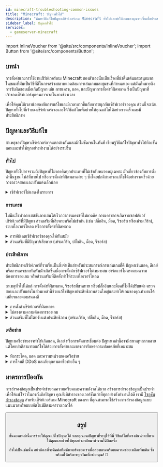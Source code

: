 ```yaml
---
id: minecraft-troubleshooting-common-issues
title: "Minecraft: ปัญหาทั่วไป"
description: "ค้นหาวิธีแก้ไขปัญหาเซิร์ฟเวอร์เกม Minecraft ทั่วไปและทำให้เกมของคุณราบรื่นเพื่อประสบการณ์การเล่นเกมที่ดีที่สุด → เรียนรู้เพิ่มเติมตอนนี้"
sidebar_label: ปัญหาทั่วไป
services:
  - gameserver-minecraft
---
```


import InlineVoucher from '@site/src/components/InlineVoucher';
import Button from '@site/src/components/Button';

## บทนำ

การตั้งค่าและการใช้งานเซิร์ฟเวอร์เกม Minecraft ของตัวเองนั้นเป็นเรื่องที่น่าตื่นเต้นและสนุกมาก ในขณะที่มันเป็นวิธีที่ดีในการสร้างสภาพแวดล้อมการเล่นเกมและชุมชนที่กำหนดเอง แต่มันก็หมายถึงการรับผิดชอบเมื่อเกิดปัญหา เช่น การแครช, แลค, และปัญหาการตั้งค่าที่ผิดพลาด ซึ่งเป็นปัญหาที่เจ้าของเซิร์ฟเวอร์ทุกคนอาจเจอในบางช่วงเวลา

เพื่อให้คุณใช้เวลาน้อยลงกับการแก้ไขและมีเวลามากขึ้นกับการสนุกกับเซิร์ฟเวอร์ของคุณ ส่วนนี้จะเน้นปัญหาทั่วไปที่เจ้าของเซิร์ฟเวอร์เจอและให้วิธีแก้ไขเพื่อช่วยให้คุณแก้ไขได้อย่างรวดเร็วและมีประสิทธิภาพ


<InlineVoucher />



## ปัญหาและวิธีแก้ไข

สาเหตุของปัญหาเซิร์ฟเวอร์อาจแตกต่างกันและมักไม่ชัดเจนในทันที เรียนรู้วิธีแก้ไขปัญหาทั่วไปทีละขั้นตอนและทำให้ทุกอย่างทำงานได้อย่างราบรื่น

### ทั่วไป
ปัญหาทั่วไปอาจรวมถึงปัญหาที่ไม่คาดคิดทุกประเภทที่ไม่เข้ากับหมวดหมู่เฉพาะ มักเกี่ยวข้องกับการตั้งค่าพื้นฐาน ไฟล์ที่หายไป หรือการตั้งค่าที่ผิดพลาดง่าย ๆ ซึ่งโดยปกติสามารถแก้ไขได้อย่างรวดเร็วด้วยการตรวจสอบและปรับแต่งเล็กน้อย

<details>
  <summary>เซิร์ฟเวอร์ไม่แสดงในรายการ</summary>

เซิร์ฟเวอร์ไม่แสดงอาจเกิดขึ้นหากการเริ่มต้นเซิร์ฟเวอร์ไม่สำเร็จ อาจเป็นเพราะการตั้งค่าที่ผิดพลาดหรือไฟล์เสียหาย ข้อมูลเพิ่มเติมมักจะพบได้ในคอนโซลเซิร์ฟเวอร์หรือไฟล์ล็อก นอกจากนี้ควรตรวจสอบให้แน่ใจว่าไม่มีการตั้งค่าตัวกรองผิดพลาดในรายการเซิร์ฟเวอร์ที่ทำให้เซิร์ฟเวอร์ไม่แสดงผล

</details>


### การแครช

ไม่มีอะไรทำลายเซสชันการเล่นได้เร็วกว่าการแครชที่ไม่คาดคิด การแครชอาจเกิดจากซอฟต์แวร์เซิร์ฟเวอร์ที่มีปัญหา ส่วนเสริมที่เสียหายหรือไม่เข้ากัน (เช่น ปลั๊กอิน, ม็อด, รีซอร์ส หรือเฟรมเวิร์ก), ระบบโอเวอร์โหลด หรือการตั้งค่าที่ผิดพลาด

<details>
  <summary>การอัปเดตเซิร์ฟเวอร์ของคุณให้ทันสมัย</summary>

การใช้งานเซิร์ฟเวอร์เกมบนเวอร์ชันล่าสุดเป็นสิ่งสำคัญสำหรับความเสถียร ความปลอดภัย และความเข้ากันได้ อัปเดตเกม, การเปลี่ยนแปลงเฟรมเวิร์ก หรือการแก้ไขเครื่องมือของบุคคลที่สาม อาจทำให้เกิดปัญหาร้ายแรงหากเซิร์ฟเวอร์ของคุณล้าสมัย

เซิร์ฟเวอร์เกมที่ล้าสมัยอาจประสบกับการแครช, พฤติกรรมที่ไม่คาดคิด หรือแม้แต่ไม่สามารถเริ่มต้นได้เลย

![img](https://screensaver01.zap-hosting.com/index.php/s/JXLHyHeMJqErHLJ/preview)


</details>

<details>
  <summary>ส่วนเสริมที่มีปัญหา/เสียหาย (เฟรมเวิร์ก, ปลั๊กอิน, ม็อด, รีซอร์ส)</summary>

การแครชมักเกิดจากส่วนเสริมที่เสียหายหรือล้าสมัย ไม่ว่าจะเป็นเฟรมเวิร์ก, ปลั๊กอิน, ม็อด หรือรีซอร์ส ปัญหาอาจเกิดขึ้นหากส่วนเสริมไม่เข้ากันกับเวอร์ชันเกมล่าสุดหรือมีบั๊กในโค้ด

สิ่งนี้อาจทำให้เซิร์ฟเวอร์แครช, ค้าง หรือเกิดข้อผิดพลาดโดยไม่คาดคิด โดยเฉพาะเมื่อมีส่วนเสริมที่มีปัญหาหลายตัวทำงานร่วมกัน หากคุณสงสัยว่าส่วนเสริมเป็นสาเหตุ ให้ลองปิดใช้งานชั่วคราวและตรวจสอบว่าเซิร์ฟเวอร์ยังคงเสถียรหรือไม่ วิธีนี้ช่วยระบุว่าส่วนเสริมตัวไหนเป็นปัญหาได้ง่าย

ตรวจสอบให้แน่ใจว่าส่วนเสริมทั้งหมดที่คุณใช้เป็นเวอร์ชันล่าสุด ได้รับการดูแลอย่างต่อเนื่อง และทดสอบความเข้ากันได้กับเวอร์ชันเกมปัจจุบันเพื่อหลีกเลี่ยงการแครชและเวลาหยุดทำงาน

เพื่อแยกสาเหตุของปัญหาการแครช มักจะช่วยได้ถ้าปิดเนื้อหาเพิ่มเติมชั่วคราว เริ่มจากการตั้งค่าขั้นต่ำและตรวจสอบว่าปัญหายังคงอยู่หรือไม่ หากปัญหาหายไป ให้ค่อย ๆ เปิดส่วนเสริม, ม็อด หรือรีซอร์สทีละตัวและทดสอบหลังจากแต่ละขั้นตอน วิธีนี้ช่วยระบุองค์ประกอบที่ก่อปัญหาได้อย่างแม่นยำและทำให้การแก้ไขปัญหาของคุณมีหลักฐาน ไม่ใช่แค่การคาดเดา

</details>

### ประสิทธิภาพ

ประสิทธิภาพเซิร์ฟเวอร์ที่ราบรื่นเป็นสิ่งจำเป็นสำหรับประสบการณ์การเล่นเกมที่ดี ปัญหาเช่นแลค, ดีเลย์ หรือการแครชกะทันหันมักเกิดขึ้นเมื่อการตั้งค่าเซิร์ฟเวอร์ไม่เหมาะสม ฮาร์ดแวร์ไม่ตรงตามความต้องการของเกม หรือส่วนเสริมที่ติดตั้งทำให้ระบบโอเวอร์โหลด

สาเหตุทั่วไปได้แก่ การตั้งค่าที่ผิดพลาด, รีซอร์สที่ขาดหาย หรือปลั๊กอินและม็อดที่ไม่ได้ปรับแต่ง ตรวจสอบและปรับแต่งในส่วนเหล่านี้ช่วยแก้ไขปัญหาประสิทธิภาพส่วนใหญ่และทำให้เกมของคุณทำงานได้เสถียรและตอบสนองดี

<details>
  <summary>การตั้งค่าเซิร์ฟเวอร์ที่ผิดพลาด</summary>

การตั้งค่าเซิร์ฟเวอร์ที่ไม่ถูกต้องหรือปรับแต่งไม่ดีอาจทำให้ใช้ทรัพยากรมากขึ้นและก่อให้เกิดปัญหาประสิทธิภาพ เช่น แลคหรือกระตุก ตรวจสอบให้แน่ใจว่าค่าการตั้งค่าของคุณตรงกับคำแนะนำสำหรับเกมและขนาดเซิร์ฟเวอร์ของคุณ ทบทวนและปรับแต่งหากจำเป็นเพื่อให้เซิร์ฟเวอร์ของคุณทำงานได้อย่างมีประสิทธิภาพที่สุด

คุณสามารถเปลี่ยนการตั้งค่าผ่านเมนู **Settings** หรือโดยตรงในไฟล์การตั้งค่าภายใต้ **Configs** ในเว็บอินเทอร์เฟซของคุณ

</details>

<details>
  <summary>ไม่ตรงตามความต้องการของเกม</summary>

เพื่อให้เซิร์ฟเวอร์เกมของคุณทำงานได้อย่างราบรื่นและเชื่อถือได้ จำเป็นต้องเลือกการตั้งค่าที่ตรงกับความต้องการของโปรเจกต์ที่วางแผนไว้ ความต้องการอาจแตกต่างกันมากขึ้นอยู่กับเกม การใช้ส่วนเสริม เช่น ม็อด, ปลั๊กอิน หรือรีซอร์ส และจำนวนผู้เล่นที่คาดหวัง

ZAP-Hosting มีการแนะนำการตั้งค่าขั้นต่ำในระหว่างกระบวนการสั่งซื้อ ข้อแนะนำเหล่านี้อิงจากกรณีการใช้งานทั่วไปและออกแบบมาเพื่อช่วยคุณหลีกเลี่ยงปัญหาประสิทธิภาพทั่วไป เช่น แลค, การแครช หรือเวลาการโหลดนาน

![img](https://screensaver01.zap-hosting.com/index.php/s/87ADJdwNAXxXxdk/preview)

โปรดตรวจสอบให้แน่ใจว่าคุณปฏิบัติตามคำแนะนำเหล่านี้หรือเพิ่มสเปคหากจำเป็นเพื่อความเสถียรสูงสุดและประสบการณ์ที่ดีที่สุดสำหรับคุณและผู้เล่นของคุณ นี่เป็นคำแนะนำขั้นต่ำ

ขึ้นอยู่กับขอบเขตของโปรเจกต์และปริมาณเนื้อหาเพิ่มเติม ทรัพยากรที่ต้องการอาจสูงขึ้นตั้งแต่เริ่มต้นหรือเพิ่มขึ้นตามเวลา ในกรณีนี้ การอัปเกรดแพ็กเกจเซิร์ฟเวอร์เกมของคุณเป็นวิธีง่าย ๆ เพื่อให้มั่นใจในประสิทธิภาพและความเสถียรอย่างต่อเนื่อง

</details>

<details>
  <summary>ส่วนเสริมที่ไม่ได้ปรับแต่งประสิทธิภาพ (เฟรมเวิร์ก, ปลั๊กอิน, ม็อด, รีซอร์ส)</summary>

ไม่ใช่ทุกส่วนเสริมที่ถูกสร้างขึ้นโดยคำนึงถึงประสิทธิภาพ ไม่ว่าจะเป็นเฟรมเวิร์ก, ปลั๊กอิน, ม็อด หรือรีซอร์ส การใช้งานที่ไม่ดีอาจทำให้เกิดปัญหาประสิทธิภาพอย่างมากบนเซิร์ฟเวอร์ของคุณ ในหลายกรณี ฟังก์ชันที่ตั้งใจอาจทำงานได้ แต่การดำเนินการนั้นไม่ประสิทธิภาพ ซับซ้อนเกินไป หรือทำให้เซิร์ฟเวอร์ใช้ทรัพยากรเกินจำเป็น

สิ่งนี้อาจทำให้ CPU ใช้งานสูง, รั่วไหลของหน่วยความจำ, แลค หรือแม้แต่แครช โดยเฉพาะเมื่อมีส่วนประกอบที่ไม่ได้ปรับแต่งหลายตัวทำงานร่วมกัน ตรวจสอบให้แน่ใจว่าส่วนเสริมได้รับการดูแลอย่างต่อเนื่อง มีเอกสารครบถ้วน และทดสอบประสิทธิภาพ หากไม่แน่ใจ ให้ดูความคิดเห็นจากชุมชนหรือเฝ้าดูประสิทธิภาพเซิร์ฟเวอร์เพื่อระบุส่วนที่มีปัญหา

เพื่อแยกสาเหตุของปัญหาประสิทธิภาพ มักจะช่วยได้ถ้าปิดเนื้อหาเพิ่มเติมชั่วคราว เริ่มจากการตั้งค่าขั้นต่ำและตรวจสอบว่าปัญหายังคงอยู่หรือไม่ หากปัญหาหายไป ให้ค่อย ๆ เปิดส่วนเสริม, ม็อด หรือรีซอร์สทีละตัวและทดสอบหลังจากแต่ละขั้นตอน วิธีนี้ช่วยระบุองค์ประกอบที่ก่อปัญหาได้อย่างแม่นยำ ไม่ว่าจะเป็นความขัดแย้ง, รั่วไหลของหน่วยความจำ หรือการใช้ทรัพยากรเกินจำเป็น

วิธีนี้ไม่เพียงแต่ช่วยจำกัดสาเหตุที่เป็นไปได้อย่างมีประสิทธิภาพ แต่ยังทำให้การแก้ไขปัญหาของคุณมีหลักฐาน ไม่ใช่แค่การคาดเดา

</details>



### เครือข่าย
ปัญหาเครือข่ายอาจทำให้เกิดแลค, ดีเลย์ หรือการตัดการเชื่อมต่อ ปัญหาเหล่านี้อาจมีสาเหตุหลากหลายแต่โดยปกติสามารถแก้ไขได้ด้วยการตั้งค่าและมาตรการรักษาความปลอดภัยที่เหมาะสม

<details>
  <summary>พิงกระโดด, แลค และความหน่วงของเครือข่าย</summary>

พิงกระโดด, แลค และความหน่วงของเครือข่ายมักเกิดจากทรัพยากรเซิร์ฟเวอร์ที่จำกัด เช่น พลัง CPU, RAM หรือแบนด์วิดท์ไม่เพียงพอ

ปัญหาเหล่านี้อาจเกิดขึ้นเมื่อเซิร์ฟเวอร์ถูกใช้งานหนักจากจำนวนผู้เล่นมาก หรือสคริปต์และปลั๊กอินที่ใช้ทรัพยากรมาก ปัญหาเครือข่าย เช่น การเดินทางข้อมูลไม่ดี, การโอเวอร์โหลดภายนอก หรือการโฮสต์เซิร์ฟเวอร์ไกลจากฐานผู้เล่น อาจเพิ่มความหน่วงได้อีก

นอกจากนี้ กระบวนการเบื้องหลัง, การเชื่อมต่ออินเทอร์เน็ตที่ไม่เสถียร, การสูญเสียแพ็กเก็ต และซอฟต์แวร์เซิร์ฟเวอร์ที่ล้าสมัยหรือการตั้งค่าผิดพลาด ก็ล้วนส่งผลต่อประสิทธิภาพในเกมได้

ถ้าคุณเจอปัญหาแลคหรือพิงสูงบนเซิร์ฟเวอร์ของคุณ มีขั้นตอนง่าย ๆ ที่คุณทำได้เพื่อปรับปรุงประสิทธิภาพ ก่อนอื่น ตรวจสอบให้แน่ใจว่าเซิร์ฟเวอร์ของคุณตรงตามหรือเกินสเปคที่แนะนำสำหรับเกมและโปรเจกต์ของคุณ การเลือกที่ตั้งเซิร์ฟเวอร์ที่ใกล้กับฐานผู้เล่นก็ช่วยลดความหน่วงได้

ถ้าคุณสงสัยว่าปัญหามาจากการเดินทางข้อมูลหรือปัญหาเครือข่ายภายนอก อย่าลังเลที่จะติดต่อทีมซัพพอร์ตของเรา พวกเขาจะช่วยวิเคราะห์สถานการณ์และหาทางแก้ไขที่ดีที่สุดให้คุณ


</details>

<details>
  <summary>การโจมตี DDoS และภัยคุกคามเครือข่ายอื่น ๆ</summary>

เซิร์ฟเวอร์เกมบางครั้งอาจตกเป็นเป้าหมายของกิจกรรมเครือข่ายที่เป็นอันตราย โดยเฉพาะอย่างยิ่งการโจมตีแบบ Distributed Denial of Service (DDoS) การโจมตีเหล่านี้จะส่งทราฟฟิกจำนวนมากเข้าเซิร์ฟเวอร์ ทำให้เกิดแลค, การตัดการเชื่อมต่อ หรือแม้แต่เซิร์ฟเวอร์ล่ม ในบางกรณี ผู้โจมตีอาจพยายามใช้ประโยชน์จากช่องโหว่เครือข่ายหรือทำให้เซิร์ฟเวอร์ไม่เสถียรด้วยการเชื่อมต่อซ้ำ ๆ หรือรูปแบบข้อมูลที่ผิดปกติ

แม้ว่าภัยคุกคามเหล่านี้ส่วนใหญ่จะอยู่นอกเหนือการควบคุมของผู้ใช้ทั่วไป แต่ ZAP-Hosting มีระบบป้องกันและบรรเทาผลกระทบในตัวเพื่อปกป้องเซิร์ฟเวอร์ของคุณจากการโจมตีทั่วไปและขั้นสูง หากคุณสงสัยว่าเซิร์ฟเวอร์ของคุณถูกโจมตีและเกิดปัญหาใด ๆ ติดต่อทีมซัพพอร์ตของเราเพื่อขอความช่วยเหลือและคำแนะนำเพิ่มเติม

</details>






## มาตรการป้องกัน

การสำรองข้อมูลเป็นประจำช่วยลดความเครียดและความกังวลได้มาก สร้างการสำรองข้อมูลเป็นประจำเพื่อให้แน่ใจว่าในกรณีเกิดปัญหา คุณยังมีสำรองของเวอร์ชันเก่าที่ทุกอย่างยังทำงานได้ดี เรามี [โซลูชันสำรองข้อมูล](gameserver-backups.md) สำหรับเซิร์ฟเวอร์เกม Minecraft ของเรา ที่คุณสามารถใช้สร้างการสำรองข้อมูลแบบแมนนวลหรือแบบอัตโนมัติตามตารางเวลาได้



<Button label="เข้าถึง ZAP-Storage" link="https://zap-hosting.com/en/customer/home/storage/" block/>






## สรุป

ขั้นตอนเหล่านี้ควรช่วยให้คุณแก้ไขปัญหาได้ หากคุณเจอปัญหาที่ระบุไว้ที่นี่ วิธีแก้ไขที่ตรงกันน่าจะชี้ทางให้คุณและช่วยให้ทุกอย่างกลับมาทำงานได้อีกครั้ง

ถ้าไม่เป็นเช่นนั้น อย่าลังเลที่จะติดต่อทีมซัพพอร์ตของเราเพื่อสอบถามหรือขอความช่วยเหลือเพิ่มเติม ซึ่งพร้อมให้บริการทุกวันเพื่อช่วยคุณ! 🙂

<InlineVoucher />